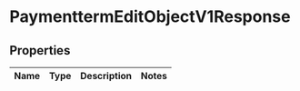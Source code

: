 
# PaymenttermEditObjectV1Response

## Properties
| Name | Type | Description | Notes |
| ------------ | ------------- | ------------- | ------------- |



